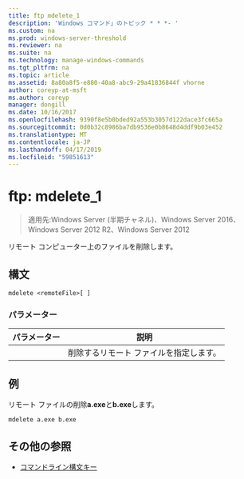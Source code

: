 ```yaml
---
title: ftp mdelete_1
description: 'Windows コマンド」のトピック * * *- '
ms.custom: na
ms.prod: windows-server-threshold
ms.reviewer: na
ms.suite: na
ms.technology: manage-windows-commands
ms.tgt_pltfrm: na
ms.topic: article
ms.assetid: 8a80a8f5-e880-40a8-abc9-29a41836844f vhorne
author: coreyp-at-msft
ms.author: coreyp
manager: dongill
ms.date: 10/16/2017
ms.openlocfilehash: 9390f8e5b0bded92a553b3057d122dace3fc665a
ms.sourcegitcommit: 0d0b32c8986ba7db9536e0b8648d4ddf9b03e452
ms.translationtype: MT
ms.contentlocale: ja-JP
ms.lasthandoff: 04/17/2019
ms.locfileid: "59851613"
---
```

# <a name="ftp-mdelete1"></a>ftp: mdelete_1

>適用先:Windows Server (半期チャネル)、Windows Server 2016、Windows Server 2012 R2、Windows Server 2012

リモート コンピューター上のファイルを削除します。   
## <a name="syntax"></a>構文  
```  
mdelete <remoteFile>[ ]  
```  
### <a name="parameters"></a>パラメーター  
|パラメーター|説明|  
|-------|--------|  
|<remoteFile>|削除するリモート ファイルを指定します。|  
## <a name="BKMK_Examples"></a>例  
リモート ファイルの削除**a.exe**と**b.exe**します。  
```  
mdelete a.exe b.exe  
```  
## <a name="additional-references"></a>その他の参照  
-   [コマンドライン構文キー](command-line-syntax-key.md)  
